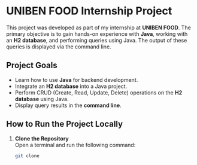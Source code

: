 # UNIBEN FOOD Internship Project

This project was developed as part of my internship at **UNIBEN FOOD**. The primary objective is to gain hands-on experience with **Java**, working with an **H2 database**, and performing queries using Java. The output of these queries is displayed via the command line.

## Project Goals

- Learn how to use **Java** for backend development.
- Integrate an **H2 database** into a Java project.
- Perform CRUD (Create, Read, Update, Delete) operations on the **H2 database** using Java.
- Display query results in the **command line**.

## How to Run the Project Locally

1. **Clone the Repository**  
   Open a terminal and run the following command:

   ```sh
   git clone 
